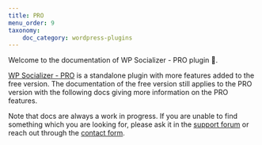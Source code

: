 ```yaml
---
title: PRO
menu_order: 9
taxonomy:
    doc_category: wordpress-plugins
---
```


Welcome to the documentation of WP Socializer - PRO plugin 👋.

[WP Socializer - PRO](/wordpress-plugins/wp-socializer/) is a standalone plugin with more features added to the free version. The documentation of the free version still applies to the PRO version with the following docs giving more information on the PRO features.

Note that docs are always a work in progress. If you are unable to find something which you are looking for, please ask it in the [support forum](/forum) or reach out through the [contact form](/contact/).